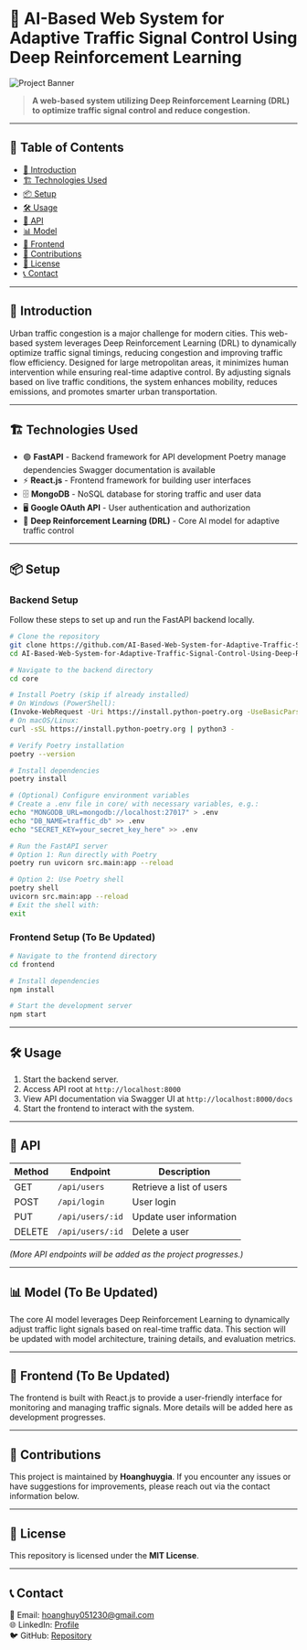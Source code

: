 # 📌 AI-Based Web System for Adaptive Traffic Signal Control Using Deep Reinforcement Learning

![Project Banner](https://via.placeholder.com/800x300 "Project Banner")

> **A web-based system utilizing Deep Reinforcement Learning (DRL) to optimize traffic signal control and reduce congestion.**

---

## 📖 Table of Contents
- [🚀 Introduction](#-introduction)
- [🏗️ Technologies Used](#%EF%B8%8F-technologies-used)
- [📦 Setup](#-setup)
- [🛠️ Usage](#%EF%B8%8F-usage)
- [📜 API](#-api)
- [📊 Model](#-model)
- [🎨 Frontend](#-frontend)
- [🤝 Contributions](#-contributions)
- [📄 License](#-license)
- [📞 Contact](#-contact)

---

## 🚀 Introduction
Urban traffic congestion is a major challenge for modern cities. This web-based system leverages Deep Reinforcement Learning (DRL) to dynamically optimize traffic signal timings, reducing congestion and improving traffic flow efficiency. Designed for large metropolitan areas, it minimizes human intervention while ensuring real-time adaptive control. By adjusting signals based on live traffic conditions, the system enhances mobility, reduces emissions, and promotes smarter urban transportation.

---

## 🏗️ Technologies Used
- 🟢 **FastAPI** - Backend framework for API development
Poetry manage dependencies
Swagger documentation is available
- ⚡ **React.js** - Frontend framework for building user interfaces
- 🗄️ **MongoDB** - NoSQL database for storing traffic and user data
- 🖥️ **Google OAuth API** - User authentication and authorization
- 🧠 **Deep Reinforcement Learning (DRL)** - Core AI model for adaptive traffic control

---

## 📦 Setup

### Backend Setup
Follow these steps to set up and run the FastAPI backend locally.

```bash
# Clone the repository
git clone https://github.com/AI-Based-Web-System-for-Adaptive-Traffic-Signal-Control-Using-Deep-Reinforcement-Learning.git
cd AI-Based-Web-System-for-Adaptive-Traffic-Signal-Control-Using-Deep-Reinforcement-Learning

# Navigate to the backend directory
cd core

# Install Poetry (skip if already installed)
# On Windows (PowerShell):
(Invoke-WebRequest -Uri https://install.python-poetry.org -UseBasicParsing).Content | python -
# On macOS/Linux:
curl -sSL https://install.python-poetry.org | python3 -

# Verify Poetry installation
poetry --version

# Install dependencies
poetry install

# (Optional) Configure environment variables
# Create a .env file in core/ with necessary variables, e.g.:
echo "MONGODB_URL=mongodb://localhost:27017" > .env
echo "DB_NAME=traffic_db" >> .env
echo "SECRET_KEY=your_secret_key_here" >> .env

# Run the FastAPI server
# Option 1: Run directly with Poetry
poetry run uvicorn src.main:app --reload

# Option 2: Use Poetry shell
poetry shell
uvicorn src.main:app --reload
# Exit the shell with:
exit

```

### Frontend Setup (To Be Updated)
```bash
# Navigate to the frontend directory
cd frontend

# Install dependencies
npm install

# Start the development server
npm start
```

---

## 🛠️ Usage
1. Start the backend server.
2. Access API root at `http://localhost:8000`
3. View API documentation via Swagger UI at `http://localhost:8000/docs`
4. Start the frontend to interact with the system.

---

## 📜 API

| Method | Endpoint | Description |
|--------|---------|-------------|
| GET    | `/api/users` | Retrieve a list of users |
| POST   | `/api/login` | User login |
| PUT    | `/api/users/:id` | Update user information |
| DELETE | `/api/users/:id` | Delete a user |

_(More API endpoints will be added as the project progresses.)_

---

## 📊 Model (To Be Updated)
The core AI model leverages Deep Reinforcement Learning to dynamically adjust traffic light signals based on real-time traffic data. This section will be updated with model architecture, training details, and evaluation metrics.

---

## 🎨 Frontend (To Be Updated)
The frontend is built with React.js to provide a user-friendly interface for monitoring and managing traffic signals. More details will be added here as development progresses.

---

## 🤝 Contributions
This project is maintained by **Hoanghuygia**. If you encounter any issues or have suggestions for improvements, please reach out via the contact information below.

---

## 📄 License
This repository is licensed under the **MIT License**.

---

## 📞 Contact
📧 Email: hoanghuy051230@gmail.com  
🌐 LinkedIn: [Profile](https://www.linkedin.com/in/hoang-huy-gia/)  
🐦 GitHub: [Repository](https://github.com/Hoanghuygia)


